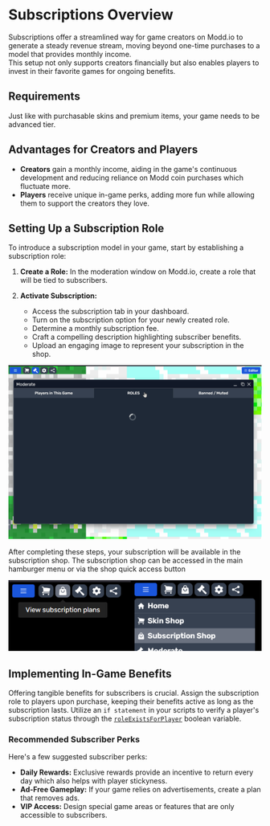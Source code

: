 # Subscriptions Overview

Subscriptions offer a streamlined way for game creators on Modd.io to generate a steady revenue stream, moving beyond one-time purchases to a model that provides monthly income.  
This setup not only supports creators financially but also enables players to invest in their favorite games for ongoing benefits.

## Requirements

Just like with purchasable skins and premium items, your game needs to be advanced tier.

## Advantages for Creators and Players

- **Creators** gain a monthly income, aiding in the game's continuous development and reducing reliance on Modd coin purchases which fluctuate more.
- **Players** receive unique in-game perks, adding more fun while allowing them to support the creators they love.

## Setting Up a Subscription Role

To introduce a subscription model in your game, start by establishing a subscription role:

1. **Create a Role:** In the moderation window on Modd.io, create a role that will be tied to subscribers.

2. **Activate Subscription:**
   - Access the subscription tab in your dashboard.
   - Turn on the subscription option for your newly created role.
   - Determine a monthly subscription fee.
   - Craft a compelling description highlighting subscriber benefits.
   - Upload an engaging image to represent your subscription in the shop.

![creating a subscription role](../img/subscriptions/subscription.gif)

After completing these steps, your subscription will be available in the subscription shop. The subscription shop can be accessed in the main hamburger menu or via the shop quick access button

![accessing subscription shop](../img/subscriptions/subshop.png)

## Implementing In-Game Benefits

Offering tangible benefits for subscribers is crucial. Assign the subscription role to players upon purchase, keeping their benefits active as long as the subscription lasts. Utilize an `if statement` in your scripts to verify a player's subscription status through the [`roleExistsForPlayer`](https://www.modd.io/docs/variables/roleExistsForPlayer) boolean variable.

### Recommended Subscriber Perks

Here's a few suggested subscriber perks:

- **Daily Rewards:** Exclusive rewards provide an incentive to return every day which also helps with player stickyness.
- **Ad-Free Gameplay:** If your game relies on advertisements, create a plan that removes ads.
- **VIP Access:** Design special game areas or features that are only accessible to subscribers.